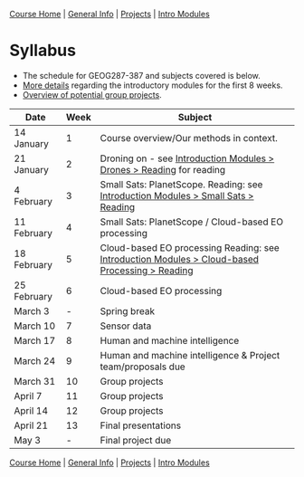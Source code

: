 [Course Home](../README.md) | [General Info](general-information.md) | [Projects](projects.md) | [Intro Modules](introductory-modules.md)

# Syllabus

- The schedule for GEOG287-387 and subjects covered is below. 
- [More details](introductory-modules.md) regarding the introductory modules for the first 8 weeks.
- [Overview of potential group projects](projects.md).


| Date 	       | Week | Subject                                         | 
|--------------|------|-------------------------------------------------|
| 14 January    | 1 | Course overview/Our methods in context.           |
| 21 January  | 2 | Droning on - see [Introduction Modules > Drones > Reading](introductory-modules.md#droning-on) for reading  |
| 4 February | 3 | Small Sats: PlanetScope. Reading: see [Introduction Modules > Small Sats > Reading](introductory-modules.md#small-sats)    |
| 11 February | 4 | Small Sats: PlanetScope / Cloud-based EO processing |
| 18 February | 5 | Cloud-based EO processing Reading: see [Introduction Modules > Cloud-based Processing > Reading](introductory-modules.md#cloud-based-processing) |
| 25 February    | 6 | Cloud-based EO processing   |
| March 3        | - | Spring break |
| March 10       | 7 | Sensor data |
| March 17       | 8 | Human and machine intelligence |
| March 24  | 9 | Human and machine intelligence & Project team/proposals due |
| March 31  | 10 | Group projects          |
| April 7  | 11 | Group projects                 |
| April 14   | 12 | Group projects                 |
| April 21  | 13 | Final presentations                 |
| May 3 | -   | Final project due             |

[Course Home](../README.md) | [General Info](general-information.md) | [Projects](projects.md) | [Intro Modules](introductory-modules.md)
